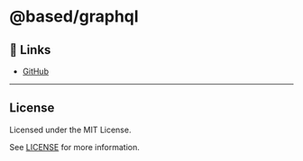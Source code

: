 # @based/graphql

## 🔗 Links
- [GitHub](https://github.com/atelier-saulx/based#readme)

---

## License

Licensed under the MIT License.

See [LICENSE](./LICENSE) for more information.
